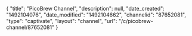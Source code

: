 {
    "title": "PicoBrew Channel",
    "description": null,
    "date_created": "1492104076",
    "date_modified": "1492104662",
    "channelid": "87652081",
    "type": "captivate",
    "layout": "channel",
    "url": "\/c\/picobrew-channel\/87652081"
}